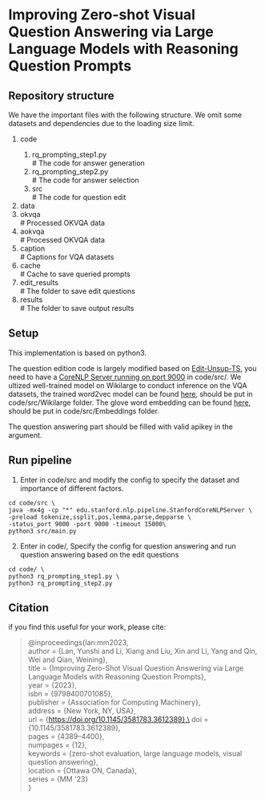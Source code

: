 # Improving Zero-shot Visual Question Answering via Large Language Models with Reasoning Question Prompts

## Repository structure
We have the important files with the following structure. We omit some datasets and dependencies due to the loading size limit.
<ol>
  <li>code</li> 
    <ol>
      <li>rq_prompting_step1.py</li> # The code for answer generation
      <li>rq_prompting_step2.py</li> # The code for answer selection
      <li>src</li> # The code for question edit
    </ol>
  <li>data</li>
      <li>okvqa</li> # Processed OKVQA data
      <li>aokvqa</li> # Processed OKVQA data
      <li>caption</li> # Captions for VQA datasets
      <li>cache</li> # Cache to save queried prompts
      <li>edit_results</li> # The folder to save edit questions
  <li>results</li> # The folder to save output results
</ol>


## Setup
This implementation is based on python3. 

The question edition code is largely modified based on [Edit-Unsup-TS](https://github.com/ddhruvkr/Edit-Unsup-TS), you need to have a [CoreNLP Server running on port 9000](https://stanfordnlp.github.io/CoreNLP/download.html) in code/src/. We ultized well-trained model on Wikilarge to conduct inference on the VQA datasets, the trained word2vec model can be found [here](https://drive.google.com/drive/folders/17dbLIZpCj3taAD1xbea9OQh4hvPee6Oc), should be put in code/src/Wikilarge folder. The glove word embedding can be found [here](https://nlp.stanford.edu/projects/glove/), should be put in code/src/Embeddings folder.

The question answering part should be filled with valid apikey in the argument.

## Run pipeline

1. Enter in code/src and modify the config to specify the dataset and importance of different factors.

```
cd code/src \
java -mx4g -cp "*" edu.stanford.nlp.pipeline.StanfordCoreNLPServer \
-preload tokenize,ssplit,pos,lemma,parse,depparse \
-status_port 9000 -port 9000 -timeout 15000\
python3 src/main.py
```

2. Enter in code/, Specify the config for question answering and run question answering based on the edit questions

```
cd code/ \
python3 rq_prompting_step1.py \
python3 rq_prompting_step2.py 
```


## Citation

if you find this useful for your work, please cite:

>@inproceedings{lan:mm2023,\
>    author = {Lan, Yunshi and Li, Xiang and Liu, Xin and Li, Yang and Qin, Wei and Qian, Weining},\
>    title = {Improving Zero-Shot Visual Question Answering via Large Language Models with Reasoning Question Prompts},\
>    year = {2023},\
>    isbn = {9798400701085},\
>    publisher = {Association for Computing Machinery},\
>    address = {New York, NY, USA},\
>    url = {https://doi.org/10.1145/3581783.3612389},\
>    doi = {10.1145/3581783.3612389},\
>    pages = {4389–4400},\
>    numpages = {12},\
>    keywords = {zero-shot evaluation, large language models, visual question answering},\
>    location = {Ottawa ON, Canada},\
>    series = {MM '23}\
>}